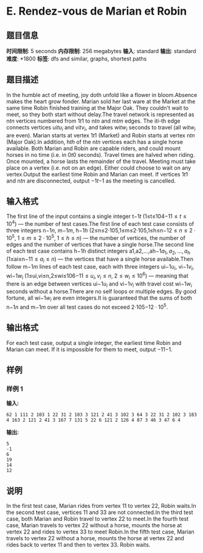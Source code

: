 # E. Rendez-vous de Marian et Robin

## 题目信息

**时间限制**: 5 seconds
**内存限制**: 256 megabytes
**输入**: standard
**输出**: standard
**难度**: *1800
**标签**: dfs and similar, graphs, shortest paths

## 题目描述

In the humble act of meeting, joy doth unfold like a flower in bloom.Absence makes the heart grow fonder. Marian sold her last ware at the Market at the same time Robin finished training at the Major Oak. They couldn't wait to meet, so they both start without delay.The travel network is represented as n$t$$n$ vertices numbered from 1$t$$1$ to n$t$$n$ and m$t$$m$ edges. The i$t$$i$-th edge connects vertices ui$t$$u_i$ and vi$t$$v_i$, and takes wi$t$$w_i$ seconds to travel (all wi$t$$w_i$ are even). Marian starts at vertex 1$t$$1$ (Market) and Robin starts at vertex n$t$$n$ (Major Oak).In addition, h$t$$h$ of the n$t$$n$ vertices each has a single horse available. Both Marian and Robin are capable riders, and could mount horses in no time (i.e. in 0$t$$0$ seconds). Travel times are halved when riding. Once mounted, a horse lasts the remainder of the travel. Meeting must take place on a vertex (i.e. not on an edge). Either could choose to wait on any vertex.Output the earliest time Robin and Marian can meet. If vertices 1$t$$1$ and n$t$$n$ are disconnected, output −1$t$$-1$ as the meeting is cancelled.

## 输入格式

The first line of the input contains a single integer t$-1$$t$ (1≤t≤104$-1$$1\leq t \leq 10^4$) — the number of test cases.The first line of each test case consists of three integers n$-1$$n$, m$-1$$m$, h$-1$$h$ (2≤n≤2⋅105,1≤m≤2⋅105,1≤h≤n$-1$$2 \le n \le 2 \cdot 10^5, \;1 \le m \le 2 \cdot 10^5, \; 1 \le h \le n$) — the number of vertices, the number of edges and the number of vertices that have a single horse.The second line of each test case contains h$-1$$h$ distinct integers a1,a2,…,ah$-1$$a_1, a_2, \ldots, a_h$ (1≤ai≤n$-1$$1 \le a_i \le n$) — the vertices that have a single horse available.Then follow m$-1$$m$ lines of each test case, each with three integers ui$-1$$u_i$, vi$-1$$v_i$, wi$-1$$w_i$ (1≤ui,vi≤n,2≤wi≤106$-1$$1\le u_i,v_i \le n, \; 2\le w_i \le 10^6$) — meaning that there is an edge between vertices ui$-1$$u_i$ and vi$-1$$v_i$ with travel cost wi$-1$$w_i$ seconds without a horse.There are no self loops or multiple edges. By good fortune, all wi$-1$$w_i$ are even integers.It is guaranteed that the sums of both n$-1$$n$ and m$-1$$m$ over all test cases do not exceed 2⋅105$-1$$2 \cdot 10^5$.

## 输出格式

For each test case, output a single integer, the earliest time Robin and Marian can meet. If it is impossible for them to meet, output −1$1$$-1$.

## 样例

### 样例 1

**输入:**
```
62 1 111 2 103 1 22 31 2 103 3 121 2 41 3 102 3 64 3 22 31 2 102 3 183 4 163 2 121 2 41 3 167 7 131 5 22 6 121 2 126 4 87 3 46 3 47 6 4
```

**输出:**
```
5
-1
6
19
14
12
```

## 说明

In the first test case, Marian rides from vertex 1$1$ to vertex 2$2$, Robin waits.In the second test case, vertices 1$1$ and 3$3$ are not connected.In the third test case, both Marian and Robin travel to vertex 2$2$ to meet.In the fourth test case, Marian travels to vertex 2$2$ without a horse, mounts the horse at vertex 2$2$ and rides to vertex 3$3$ to meet Robin.In the fifth test case, Marian travels to vertex 2$2$ without a horse, mounts the horse at vertex 2$2$ and rides back to vertex 1$1$ and then to vertex 3$3$. Robin waits.
